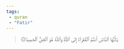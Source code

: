 ```yaml
---
tags: 
 - quran 
 - "Fatir"
---
```


> ۞يَـٰٓأَيُّهَا ٱلنَّاسُ أَنتُمُ ٱلۡفُقَرَآءُ إِلَى ٱللَّهِۖ وَٱللَّهُ هُوَ ٱلۡغَنِيُّ ٱلۡحَمِيدُ

